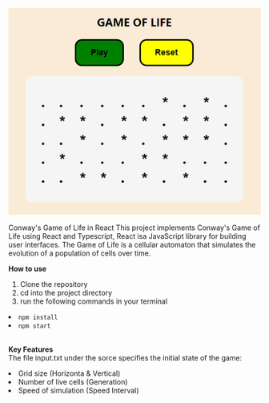 <p align="center">
  <img src="https://github.com/EliasW/game-of-life/blob/master/src/game-of-life.png" alt="[Conway's Game of Life in React]">
</p>

Conway's Game of Life in React
This project implements Conway's Game of Life using React and Typescript, React isa JavaScript library for building user interfaces. The Game of Life is a cellular automaton that simulates the evolution of a population of cells over time.

<strong>How to use </strong> <br>

<ol type="1">
      <li>Clone the repository</li>
      <li>cd into the project directory </li>
      <li>run the following commands in your terminal</li>
   </ol>
      <li><code>npm install</code></li>
      <li><code>npm start</code></li>
      <br>

<strong>Key Features </strong> <br>
The file input.txt under the sorce specifies the initial state of the game:
<li>Grid size (Horizonta & Vertical)</li>
<li>Number of live cells (Generation)</li>
<li>Speed of simulation (Speed Interval)</li>